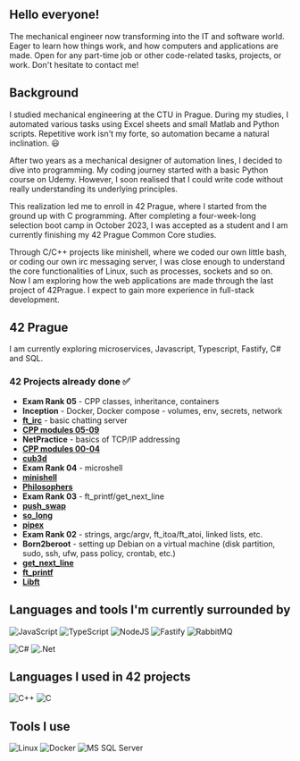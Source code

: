 ## Hello everyone!

The mechanical engineer now transforming into the IT and software world. Eager to learn how things work, and how computers and applications are made. Open for any part-time job or other code-related tasks, projects, or work. Don't hesitate to contact me!

## Background
I studied mechanical engineering at the CTU in Prague. During my studies, I automated various tasks using Excel sheets and small Matlab and Python scripts. Repetitive work isn't my forte, so automation became a natural inclination. 😃

After two years as a mechanical designer of automation lines, I decided to dive into programming. My coding journey started with a basic Python course on Udemy. However, I soon realised that I could write code without really understanding its underlying principles.

This realization led me to enroll in 42 Prague, where I started from the ground up with C programming. After completing a four-week-long selection boot camp in October 2023, I was accepted as a student and I am currently finishing my 42 Prague Common Core studies.

Through C/C++ projects like minishell, where we coded our own little bash, or coding our own irc messaging server, I was close enough to understand the core functionalities of Linux, such as processes, sockets and so on. Now I am exploring how the web applications are made through the last project of 42Prague. I expect to gain more experience in full-stack development.

## 42 Prague
I am currently exploring microservices, Javascript, Typescript, Fastify, C# and SQL.

### 42 Projects already done ✅
* **Exam Rank 05** - CPP classes, inheritance, containers
* **Inception** - Docker, Docker compose - volumes, env, secrets, network
* **[ft_irc](https://github.com/orezek/IRCserver)** - basic chatting server
* **[CPP modules 05-09](https://github.com/m-bartos/42_CPP00-09)**
* **NetPractice** - basics of TCP/IP addressing
* **[CPP modules 00-04](https://github.com/m-bartos/42_CPP00-09)**
* **[cub3d](https://github.com/m-bartos/42_cub3d)**
* **Exam Rank 04** - microshell
* **[minishell](https://github.com/m-bartos/42_minishell)**
* **[Philosophers](https://github.com/m-bartos/42_philosophers)**
* **Exam Rank 03** - ft_printf/get_next_line
* **[push_swap](https://github.com/m-bartos/42_push_swap)**
* **[so_long](https://github.com/m-bartos/42_so_long)**
* **[pipex](https://github.com/m-bartos/42_pipex)**
* **Exam Rank 02** - strings, argc/argv, ft_itoa/ft_atoi, linked lists, etc.
* **Born2beroot** - setting up Debian on a virtual machine (disk partition, sudo, ssh, ufw, pass policy, crontab, etc.)
* **[get_next_line](https://github.com/m-bartos/42_get_next_line)**
* **[ft_printf](https://github.com/m-bartos/42_ft_printf)**
* **[Libft](https://github.com/m-bartos/42_libft)**


## Languages and tools I'm currently surrounded by
![JavaScript](https://img.shields.io/badge/javascript-%23323330.svg?style=for-the-badge&logo=javascript&logoColor=%23F7DF1E)
![TypeScript](https://img.shields.io/badge/typescript-%23007ACC.svg?style=for-the-badge&logo=typescript&logoColor=white)
![NodeJS](https://img.shields.io/badge/node.js-6DA55F?style=for-the-badge&logo=node.js&logoColor=white)
![Fastify](https://img.shields.io/badge/fastify-%23000000.svg?style=for-the-badge&logo=fastify&logoColor=white)
![RabbitMQ](https://img.shields.io/badge/Rabbitmq-FF6600?style=for-the-badge&logo=rabbitmq&logoColor=white)

![C#](https://img.shields.io/badge/C%23-239120?style=for-the-badge&logo=csharp&logoColor=white)
![.Net](https://img.shields.io/badge/.NET-5C2D91?style=for-the-badge&logo=.net&logoColor=white)

## Languages I used in 42 projects
![C++](https://img.shields.io/badge/c++-%2300599C.svg?style=for-the-badge&logo=c%2B%2B&logoColor=white)
![C](https://img.shields.io/badge/C-00599C?style=for-the-badge&logo=c&logoColor=white)

## Tools I use
![Linux](https://img.shields.io/badge/Linux-FCC624?style=for-the-badge&logo=linux&logoColor=black)
![Docker](https://img.shields.io/badge/docker-%230db7ed.svg?style=for-the-badge&logo=docker&logoColor=white)
![MS SQL Server](https://img.shields.io/badge/Microsoft%20SQL%20Server-CC2927?style=for-the-badge&logo=microsoft%20sql%20server&logoColor=white)

